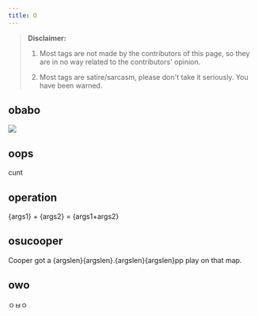 ```yaml
---
title: O
---
```


> **Disclaimer:** 
> 
> 1. Most tags are not made by the contributors of this page, so they are in no way related to the contributors' opinion.
> 
> 2. Most tags are satire/sarcasm, please don't take it seriously. You have been warned.

## obabo

![](https://cdn.discordapp.com/attachments/223264079672770561/725312791891935312/f514bac531597d4c40bbbfa4919df31f3.jpg)

## oops

cunt

## operation

{args1} + {args2} = {args1+args2}

## osucooper

᠎Cooper got a {argslen}{argslen}.{argslen}{argslen}pp play on that map.

## owo

​᠎ㅇㅂㅇ